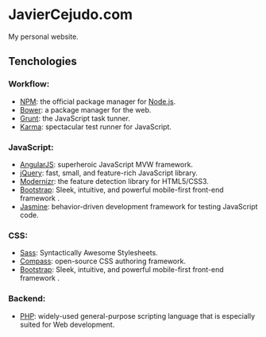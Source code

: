 # JavierCejudo.com

My personal website.

## Tenchologies

### Workflow:

- [NPM](https://npmjs.org/): the official package manager for
[Node.js](http://nodejs.org/).
- [Bower](http://bower.io/): a package manager for the web.
- [Grunt](http://gruntjs.com/): the JavaScript task tunner.
- [Karma](http://karma-runner.github.io/): spectacular test runner for
JavaScript.

### JavaScript:

- [AngularJS](http://angularjs.org/): superheroic JavaScript MVW framework.
- [jQuery](http://jquery.com/): fast, small, and feature-rich JavaScript
library.
- [Modernizr](http://modernizr.com/): the feature detection library for
HTML5/CSS3.
- [Bootstrap](http://getbootstrap.com/): Sleek, intuitive, and powerful
mobile-first front-end framework .
- [Jasmine](http://pivotal.github.io/jasmine/): behavior-driven development
framework for testing JavaScript code.

### CSS:

- [Sass](http://sass-lang.com/): Syntactically Awesome Stylesheets.
- [Compass](http://compass-style.org/): open-source CSS authoring framework.
- [Bootstrap](http://getbootstrap.com/): Sleek, intuitive, and powerful
mobile-first front-end framework .

### Backend:

- [PHP](http://php.net/): widely-used general-purpose scripting language that
is especially suited for Web development.
